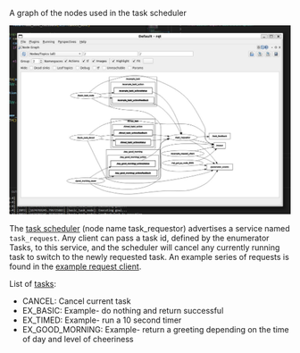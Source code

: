 A graph of the nodes used in the task scheduler

![Scheduler Node Graph](images/SelectorNodeGraph.jpg)

The <a href="../task_selector/task_requestor.py">task scheduler</a> (node name task_requestor) advertises a service named `task_request`. Any client can pass a task id, defined by the enumerator Tasks, to this service, and the scheduler will cancel any currently running task to switch to the newly requested task. An example series of requests is found in the  <a href="../task_selector/example_request_client.py">example request client</a>.

List of <a href="../task_selector/tasks.py">tasks</a>:
* CANCEL: Cancel current task
* EX_BASIC: Example- do nothing and return successful
* EX_TIMED: Example- run a 10 second timer
* EX_GOOD_MORNING: Example- return a greeting depending on the time of day and level of cheeriness
